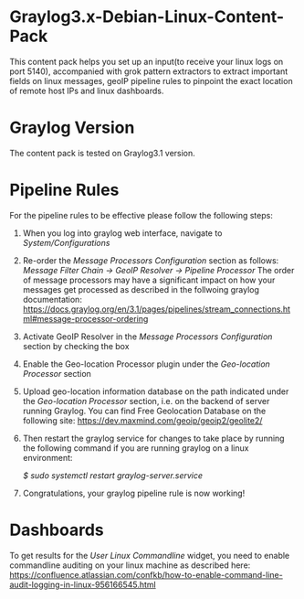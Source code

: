 # Graylog3.x-Debian-Linux-Content-Pack

This content pack helps you set up an input(to receive your linux logs on port 5140), accompanied with grok pattern extractors to extract important fields on linux messages, geoIP pipeline rules to pinpoint the exact location of remote host IPs and linux dashboards. 


# Graylog Version

The content pack is tested on Graylog3.1 version.


# Pipeline Rules

For the pipeline rules to be effective please follow the following steps:

1.  When you log into graylog web interface, navigate to *System/Configurations*

2.  Re-order the *Message Processors Configuration* section as follows:
      *Message Filter Chain -> GeoIP Resolver -> Pipeline Processor*
The order of message processors may have a significant impact on how your messages get processed as described in the follwoing graylog     documentation: https://docs.graylog.org/en/3.1/pages/pipelines/stream_connections.html#message-processor-ordering

3. Activate GeoIP Resolver in the *Message Processors Configuration* section by checking the box

4. Enable the Geo-location Processor plugin under the *Geo-location Processor* section

5. Upload geo-location information database on the path indicated under the *Geo-location Processor* section, i.e. on the backend of server running Graylog. You can find Free Geolocation Database on the following site: https://dev.maxmind.com/geoip/geoip2/geolite2/

6. Then restart the graylog service for changes to take place by running the following command if you are running graylog on a linux environment:
 
     *$ sudo systemctl restart graylog-server.service*

6. Congratulations, your graylog pipeline rule is now working!

# Dashboards

To get results for the *User Linux Commandline* widget, you need to enable commandline auditing on your linux machine as described here: https://confluence.atlassian.com/confkb/how-to-enable-command-line-audit-logging-in-linux-956166545.html

